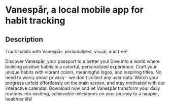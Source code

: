 # Vanespår, a local mobile app for habit tracking

## Description 
Track habits with Vanespår: personalized, visual, and free!

Discover Vanespår, your passport to a better you! Dive into a world where building positive habits is a colorful, personalized experience. Craft your unique habits with vibrant colors, meaningful logos, and inspiring titles. No need to worry about privacy - we don't collect any user data. Watch your progress unfold effortlessly on the main screen, and stay motivated with our interactive calendar. Download now and let Vanespår transform your daily routines into exciting, achievable milestones on your journey to a happier, healthier life!
